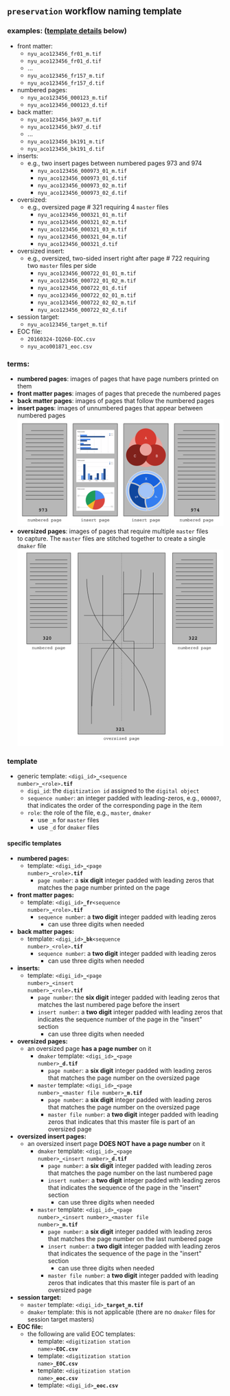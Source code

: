 ## `preservation` workflow naming template
### examples: ([template details](#template) below)
  * front matter:
    * `nyu_aco123456_fr01_m.tif`
    * `nyu_aco123456_fr01_d.tif`
    * ...
    * `nyu_aco123456_fr157_m.tif`
    * `nyu_aco123456_fr157_d.tif`
  * numbered pages:
    * `nyu_aco123456_000123_m.tif`
    * `nyu_aco123456_000123_d.tif`
  * back matter:
    * `nyu_aco123456_bk97_m.tif`
    * `nyu_aco123456_bk97_d.tif`
    * ...
    * `nyu_aco123456_bk191_m.tif`
    * `nyu_aco123456_bk191_d.tif`
  * inserts:
    * e.g., two insert pages between numbered pages 973 and 974
      * `nyu_aco123456_000973_01_m.tif`
      * `nyu_aco123456_000973_01_d.tif`
      * `nyu_aco123456_000973_02_m.tif`
      * `nyu_aco123456_000973_02_d.tif`
  * oversized:
    * e.g., oversized page # 321 requiring 4 `master` files
      * `nyu_aco123456_000321_01_m.tif`
      * `nyu_aco123456_000321_02_m.tif`
      * `nyu_aco123456_000321_03_m.tif`
      * `nyu_aco123456_000321_04_m.tif`
      * `nyu_aco123456_000321_d.tif`
  * oversized insert:
    * e.g., oversized, two-sided insert right after page # 722 requiring  
    two `master` files per side
      * `nyu_aco123456_000722_01_01_m.tif`
      * `nyu_aco123456_000722_01_02_m.tif`
      * `nyu_aco123456_000722_01_d.tif`
      * `nyu_aco123456_000722_02_01_m.tif`
      * `nyu_aco123456_000722_02_02_m.tif`
      * `nyu_aco123456_000722_02_d.tif`  
  * session target:
    * `nyu_aco123456_target_m.tif`
  * EOC file:
    * `20160324-IQ260-EOC.csv`
    * `nyu_aco001871_eoc.csv`

### terms:
  * **numbered pages**: images of pages that have page numbers printed on them
  * **front matter pages**: images of pages that precede the numbered pages
  * **back matter pages**: images of pages that follow the numbered pages
  * **insert pages**: images of unnumbered pages that appear between numbered pages
  ![](./insert-example.png)
  * **oversized pages**: images of pages that require multiple `master` files  
    to capture. The `master` files are stitched together to create a single `dmaker` file  
  ![](./oversized-example.png)

  ### template
  * generic template: <code>&lt;digi_id&gt;<b>\_</b>&lt;sequence number&gt;<b>\_</b>&lt;role&gt;<b>.tif</b></code>
    * `digi_id`: the `digitization id` assigned to the `digital object`
    * `sequence number`: an integer padded with leading-zeros, e.g., `000007`,  
    that indicates the order of the corresponding page in the item
    * `role`: the role of the file, e.g., `master`, `dmaker`
      * use `_m` for `master` files
      * use `_d` for `dmaker` files

#### specific templates
* **numbered pages:**
  * template: <code>&lt;digi_id&gt;<b>\_</b>&lt;page number&gt;<b>\_</b>&lt;role&gt;<b>.tif</b></code>
    * `page number`: a **six digit** integer padded with leading zeros that  
    matches the page number printed on the page
* **front matter pages:**
  * template: <code>&lt;digi_id&gt;<b>\_fr</b>&lt;sequence number&gt;<b>\_</b>&lt;role&gt;<b>.tif</b></code>
    * `sequence number`: a **two digit** integer padded with leading zeros
      * can use three digits when needed
* **back matter pages:**
  * template: <code>&lt;digi_id&gt;<b>\_bk</b>&lt;sequence number&gt;_&lt;role&gt;<b>.tif</b></code>
    * `sequence number`: a **two digit** integer padded with leading zeros
      * can use three digits when needed
* **inserts:**
  * template: <code>&lt;digi_id&gt;<b>\_</b>&lt;page number&gt;<b>\_</b>&lt;insert number&gt;<b>\_</b>&lt;role&gt;<b>.tif</b></code>
    * `page number`: the **six digit** integer padded with leading zeros that  
    matches the last numbered page before the insert
    * `insert number`: a **two digit** integer padded with leading zeros that indicates the sequence number of the page in the "insert" section
      * can use three digits when needed
* **oversized pages:**
  * an oversized page **has a page number** on it
    * `dmaker` template: <code>&lt;digi_id&gt;<b>\_</b>&lt;page number&gt;<b>_d.tif</b></code>
      * `page number`: a **six digit** integer padded with leading zeros that matches the page number on the oversized page
    * `master` template: <code>&lt;digi_id&gt;<b>\_</b>&lt;page number&gt;<b>\_</b>&lt;master file number&gt;<b>\_m.tif</b></code>
      * `page number`: a **six digit** integer padded with leading zeros that matches the page number on the oversized page
      * `master file number`: a **two digit** integer padded with leading zeros that indicates that this master file is part of an oversized page
* **oversized insert pages:**
  * an oversized insert page **DOES NOT have a page number** on it
    * `dmaker` template: <code>&lt;digi_id&gt;<b>\_</b>&lt;page number&gt;<b>\_</b>&lt;insert number&gt;<b>\_d.tif</b></code>
      * `page number`: a **six digit** integer padded with leading zeros that matches the page number on the last numbered page
      * `insert number`: a **two digit** integer padded with leading zeros that indicates the sequence of the page in the "insert" section
        * can use three digits when needed
    * `master` template: <code>&lt;digi_id&gt;<b>\_</b>&lt;page number&gt;<b>\_</b>&lt;insert number&gt;<b>\_</b>&lt;master file number&gt;<b>\_m.tif</b></code>
      * `page number`: a **six digit** integer padded with leading zeros that matches the page number on the last numbered page
      * `insert number`: a **two digit** integer padded with leading zeros that indicates the sequence of the page in the "insert" section
        * can use three digits when needed
      * `master file number`: a **two digit** integer padded with leading zeros that indicates that this master file is part of an oversized page
* **session target:**
  * `master` template: <code>&lt;digi_id&gt;<b>\_target_m.tif</b></code>
  * `dmaker` template: this is not applicable (there are no `dmaker` files for session target masters)
* **EOC file:**
  * the following are valid EOC templates:
    * template: <code>&lt;digitization station name&gt;<b>\-EOC.csv</b></code>
    * template: <code>&lt;digitization station name&gt;<b>_EOC.csv</b></code>
    * template: <code>&lt;digitization station name&gt;<b>_eoc.csv</b></code>
    * template: <code>&lt;digi_id&gt;<b>_eoc.csv</b></code>

